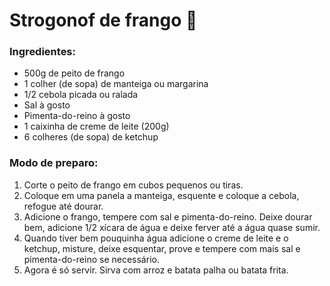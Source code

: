 # Strogonof de frango :chicken:

### Ingredientes:

- 500g de peito de frango
- 1 colher (de sopa) de manteiga ou margarina
- 1/2 cebola picada ou ralada
- Sal à gosto
- Pimenta-do-reino à gosto
- 1 caixinha de creme de leite (200g)
- 6 colheres (de sopa) de ketchup

### Modo de preparo:

1. Corte o peito de frango em cubos pequenos ou tiras.
2. Coloque em uma panela a manteiga, esquente e coloque a cebola, refogue até dourar.
3. Adicione o frango, tempere com sal e pimenta-do-reino. Deixe dourar bem, adicione 1/2 xícara de água e deixe ferver até a água quase sumir.
4. Quando tiver bem pouquinha água adicione o creme de leite e o ketchup, misture, deixe esquentar, prove e tempere com mais sal e pimenta-do-reino se necessário.
5. Agora é só servir. Sirva com arroz e batata palha ou batata frita.


